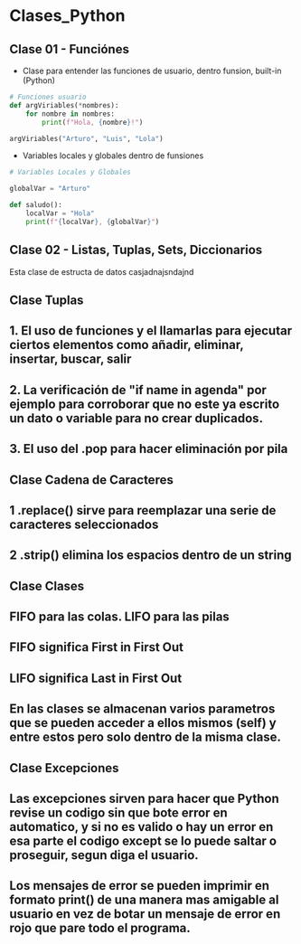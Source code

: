 # Clases_Python

## Clase 01 - Funciónes
- Clase para entender las funciones de usuario, dentro funsion, built-in (Python)
```Python
# Funciones usuario
def argViriables(*nombres):
    for nombre in nombres:
        print(f"Hola, {nombre}!")

argViriables("Arturo", "Luis", "Lola")
```
- Variables locales y globales dentro de funsiones
```Python
# Variables Locales y Globales

globalVar = "Arturo"

def saludo():
    localVar = "Hola"
    print(f"{localVar}, {globalVar}")
```

## Clase 02 - Listas, Tuplas, Sets, Diccionarios
Esta clase de estructa de datos casjadnajsndajnd



## Clase Tuplas

## 1. El uso de funciones y el llamarlas para ejecutar ciertos elementos como añadir, eliminar, insertar, buscar, salir
## 2. La verificación de "if name in agenda" por ejemplo para corroborar que no este ya escrito un dato o variable para no crear duplicados.
## 3. El uso del .pop para hacer eliminación por pila


## Clase Cadena de Caracteres
## 1 .replace() sirve para reemplazar una serie de caracteres seleccionados
## 2 .strip() elimina los espacios dentro de un string


## Clase Clases
## FIFO para las colas. LIFO para las pilas
## FIFO significa First in First Out
## LIFO significa Last in First Out
## En las clases se almacenan varios parametros que se pueden acceder a ellos mismos (self) y entre estos pero solo dentro de la misma clase.



## Clase Excepciones
## Las excepciones sirven para hacer que Python revise un codigo sin que bote error en automatico, y si no es valido o hay un error en esa parte el codigo except se lo puede saltar o proseguir, segun diga el usuario.
## Los mensajes de error se pueden imprimir en formato print() de una manera mas amigable al usuario en vez de botar un mensaje de error en rojo que pare todo el programa.
